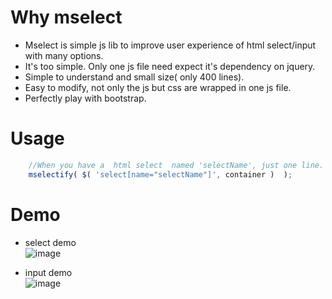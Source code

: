 # Why mselect
- Mselect is  simple  js  lib  to improve   user experience of html select/input with many options.
- It's  too simple. Only  one js file need expect  it's dependency on jquery.
- Simple to  understand and  small size( only 400 lines).
- Easy to modify, not only the  js but css  are  wrapped in one js  file.
- Perfectly play with bootstrap.

# Usage
``` js
    //When you have a  html select  named 'selectName', just one line. Everything is done well.
    mselectify( $( 'select[name="selectName"]', container )  );

```

# Demo
- select demo<br />
![image](https://user-images.githubusercontent.com/332838/232178629-5d3fb6c3-e042-460c-bdb4-4d6c02fc08f3.png)

- input demo<br />
![image](https://user-images.githubusercontent.com/332838/232178732-71d55e82-5a53-436c-ac78-271ff3d3e4ab.png)
